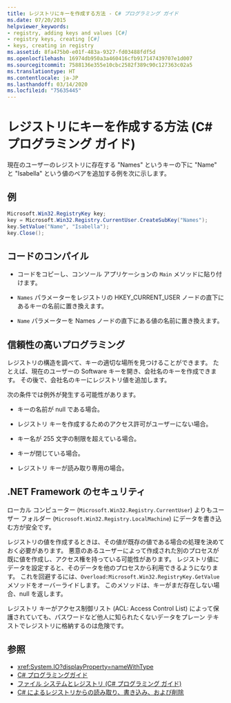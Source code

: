 ```yaml
---
title: レジストリにキーを作成する方法 - C# プログラミング ガイド
ms.date: 07/20/2015
helpviewer_keywords:
- registry, adding keys and values [C#]
- registry keys, creating [C#]
- keys, creating in registry
ms.assetid: 8fa475b0-e01f-483a-9327-fd03488fdf5d
ms.openlocfilehash: 16974db950a3a460416cfb917147439707e1d007
ms.sourcegitcommit: 7588136e355e10cbc2582f389c90c127363c02a5
ms.translationtype: HT
ms.contentlocale: ja-JP
ms.lasthandoff: 03/14/2020
ms.locfileid: "75635445"
---
```

# <a name="how-to-create-a-key-in-the-registry-c-programming-guide"></a>レジストリにキーを作成する方法 (C# プログラミング ガイド)
現在のユーザーのレジストリに存在する "Names" というキーの下に "Name" と "Isabella" という値のペアを追加する例を次に示します。  
  
## <a name="example"></a>例  
  
```csharp  
Microsoft.Win32.RegistryKey key;  
key = Microsoft.Win32.Registry.CurrentUser.CreateSubKey("Names");  
key.SetValue("Name", "Isabella");  
key.Close();  
```  
  
## <a name="compiling-the-code"></a>コードのコンパイル  
  
- コードをコピーし、コンソール アプリケーションの `Main` メソッドに貼り付けます。  
  
- `Names` パラメーターをレジストリの HKEY_CURRENT_USER ノードの直下にあるキーの名前に置き換えます。  
  
- `Name` パラメーターを Names ノードの直下にある値の名前に置き換えます。  
  
## <a name="robust-programming"></a>信頼性の高いプログラミング  
 レジストリの構造を調べて、キーの適切な場所を見つけることができます。 たとえば、現在のユーザーの Software キーを開き、会社名のキーを作成できます。 その後で、会社名のキーにレジストリ値を追加します。  
  
 次の条件では例外が発生する可能性があります。  
  
- キーの名前が null である場合。  
  
- レジストリ キーを作成するためのアクセス許可がユーザーにない場合。  
  
- キー名が 255 文字の制限を超えている場合。  
  
- キーが閉じている場合。  
  
- レジストリ キーが読み取り専用の場合。  
  
## <a name="net-framework-security"></a>.NET Framework のセキュリティ  
 ローカル コンピューター (`Microsoft.Win32.Registry.CurrentUser`) よりもユーザー フォルダー (`Microsoft.Win32.Registry.LocalMachine`) にデータを書き込む方が安全です。  
  
 レジストリの値を作成するときは、その値が既存の値である場合の処理を決めておく必要があります。 悪意のあるユーザーによって作成された別のプロセスが既に値を作成し、アクセス権を持っている可能性があります。 レジストリ値にデータを設定すると、そのデータを他のプロセスから利用できるようになります。 これを回避するには、`Overload:Microsoft.Win32.RegistryKey.GetValue` メソッドをオーバーライドします。 このメソッドは、キーがまだ存在しない場合、null を返します。  
  
 レジストリ キーがアクセス制御リスト (ACL: Access Control List) によって保護されていても、パスワードなど他人に知られたくないデータをプレーン テキストでレジストリに格納するのは危険です。  
  
## <a name="see-also"></a>参照

- <xref:System.IO?displayProperty=nameWithType>
- [C# プログラミングガイド](../index.md)
- [ファイル システムとレジストリ (C# プログラミング ガイド)](./index.md)
- [C# によるレジストリからの読み取り、書き込み、および削除](https://www.codeproject.com/Articles/3389/Read-write-and-delete-from-registry-with-C)
